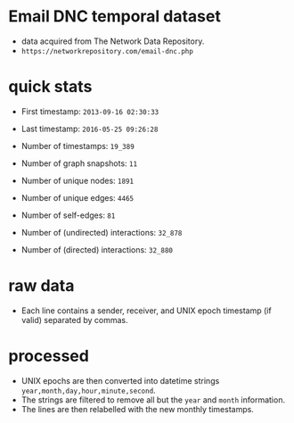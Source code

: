 # Email DNC temporal dataset
- data acquired from The Network Data Repository.
- `https://networkrepository.com/email-dnc.php`

# quick stats
- First timestamp: `2013-09-16 02:30:33`
- Last timestamp: `2016-05-25 09:26:28`
- Number of timestamps: `19_389`
- Number of graph snapshots: `11`

- Number of unique nodes: `1891`
- Number of unique edges: `4465`
- Number of self-edges: `81`

- Number of (undirected) interactions: `32_878`
- Number of (directed) interactions: `32_880`

# raw data
- Each line contains a sender, receiver, and UNIX epoch timestamp (if valid) separated by commas.

# processed
- UNIX epochs are then converted into datetime strings `year,month,day,hour,minute,second`.
- The strings are filtered to remove all but the `year` and `month` information.
- The lines are then relabelled with the new monthly timestamps.

